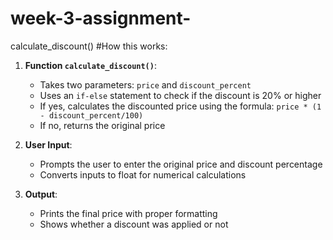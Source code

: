 # week-3-assignment-
calculate_discount()
#How this works:

1. **Function `calculate_discount()`**: 
   - Takes two parameters: `price` and `discount_percent`
   - Uses an `if-else` statement to check if the discount is 20% or higher
   - If yes, calculates the discounted price using the formula: `price * (1 - discount_percent/100)`
   - If no, returns the original price

2. **User Input**:
   - Prompts the user to enter the original price and discount percentage
   - Converts inputs to float for numerical calculations

3. **Output**:
   - Prints the final price with proper formatting
   - Shows whether a discount was applied or not


